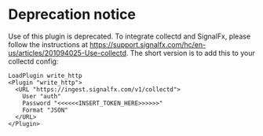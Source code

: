 Deprecation notice
==============================

Use of this plugin is deprecated.  To integrate collectd and SignalFx, please follow the instructions at https://support.signalfx.com/hc/en-us/articles/201094025-Use-collectd.  The short version is to add this to your collectd config:

```
LoadPlugin write_http
<Plugin "write_http">
  <URL "https://ingest.signalfx.com/v1/collectd">
    User "auth"
    Password "<<<<<<INSERT_TOKEN_HERE>>>>>>"
    Format "JSON"
  </URL>
</Plugin>
